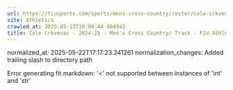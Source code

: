 ```yaml
---
url: https://fiusports.com/sports/mens-cross-country/roster/cole-crkvenac/12736/
site: Athletics
crawled_at: 2025-05-13T10:04:44.404942
title: Cole Crkvenac - 2024-25 - Men's Cross Country/ Track - FIU Athletics
---
```

normalized_at: 2025-05-22T17:17:23.241261
normalization_changes: Added trailing slash to directory path

Error generating fit markdown: '<' not supported between instances of 'int' and 'str'